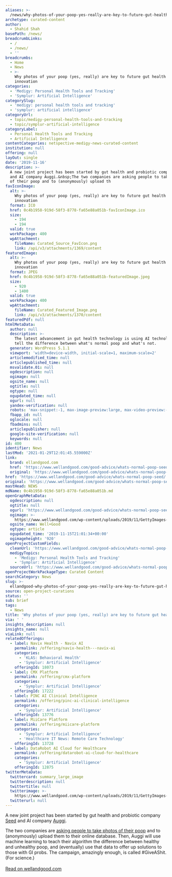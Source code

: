 ```yaml
---
aliases: >-
  /news/why-photos-of-your-poop-yes-really-are-key-to-future-gut-health-innovation
archetype: curated-content
author:
  - Shahid Shah
basePath: /news/
breadcrumbLinks:
  - /
  - /news/
  - ''
breadcrumbs:
  - Home
  - News
  - >-
    Why photos of your poop (yes, really) are key to future gut health
    innovation
categories:
  - 'Medigy: Personal Health Tools and Tracking'
  - 'Symplur: Artificial Intelligence'
categorySlug:
  - 'medigy: personal health tools and tracking'
  - 'symplur: artificial intelligence'
categoryUrl:
  - topic/medigy-personal-health-tools-and-tracking
  - topic/symplur-artificial-intelligence
categoryLabel:
  - Personal Health Tools and Tracking
  - Artificial Intelligence
contentCategories: netspective-medigy-news-curated-content
institution: null
offering: null
layOut: single
date: '2019-11-16'
description: >-
  A new joint project has been started by gut health and probiotic company Seed
  and AI company Auggi.&nbsp;The two companies are asking people to take photos
  of their poop and to (anonymously) upload th
favIconImage:
  alt: >-
    Why photos of your poop (yes, really) are key to future gut health
    innovation
  format: ICO
  href: 0c4b1958-919d-58f3-8778-fa65e88a051b-favIconImage.ico
  size:
    - 194
    - 194
  valid: true
  workPackage: 400
  wpAttachment:
    fileName: Curated_Source_FavIcon.png
    link: /api/v3/attachments/1369/content
featuredImage:
  alt: >-
    Why photos of your poop (yes, really) are key to future gut health
    innovation
  format: JPEG
  href: 0c4b1958-919d-58f3-8778-fa65e88a051b-featuredImage.jpeg
  size:
    - 920
    - 1400
  valid: true
  workPackage: 400
  wpAttachment:
    fileName: Curated_Featured_Image.png
    link: /api/v3/attachments/1370/content
featuredPdf: null
htmlMetaData:
  author: null
  description: >-
    The latest advancement in gut health technology is using AI technology to
    tell the difference between what's normal poop and what's not.
  generator: WordPress 5.1.1
  viewport: 'width=device-width, initial-scale=1, maximum-scale=2'
  articlemodified_time: null
  articlepublished_time: null
  msvalidate.01: null
  ogdescription: null
  ogimage: null
  ogsite_name: null
  ogtitle: null
  ogtype: null
  ogupdated_time: null
  ogurl: null
  yandex-verification: null
  robots: 'max-snippet:-1, max-image-preview:large, max-video-preview:-1'
  fbapp_id: null
  oglocale: null
  fbadmins: null
  articlepublisher: null
  google-site-verification: null
  keywords: null
id: 400
identifier: News
lastMod: '2021-01-29T12:01:45.559000Z'
link:
  brand: ellandgood.com
  href: 'https://www.wellandgood.com/good-advice/whats-normal-poop-seed/'
  original: 'https://www.wellandgood.com/good-advice/whats-normal-poop-seed/'
href: 'https://www.wellandgood.com/good-advice/whats-normal-poop-seed/'
original: 'https://www.wellandgood.com/good-advice/whats-normal-poop-seed/'
mastHead: NEWS
mdName: 0c4b1958-919d-58f3-8778-fa65e88a051b.md
openGraphMetaData:
  ogdescription: null
  ogtitle: null
  ogurl: 'https://www.wellandgood.com/good-advice/whats-normal-poop-seed/'
  ogimage: >-
    https://www.wellandgood.com/wp-content/uploads/2019/11/GettyImages-whats-normal-poop-HalfpointImages.jpeg
  ogsite_name: Well+Good
  ogtype: article
  ogupdated_time: '2019-11-15T21:01:34+00:00'
  ogimageheight: '920'
openProjectCustomFields:
  cleanUrl: 'https://www.wellandgood.com/good-advice/whats-normal-poop-seed/'
  medigyTopics:
    - 'Medigy: Personal Health Tools and Tracking'
    - 'Symplur: Artificial Intelligence'
  sourceUrl: 'https://www.wellandgood.com/good-advice/whats-normal-poop-seed/'
openProjectWorkPackageType: Curated Content
searchCategory: News
slug: >-
  ellandgood-why-photos-of-your-poop-yes-really-are-key-to-future-gut-health-innovation
source: open-project-curations
status: ''
sub: brief
tags:
  - News
title: 'Why photos of your poop (yes, really) are key to future gut health innovation'
via: ' '
insights_description: null
insights_name: null
viaLink: null
relatedOfferings:
  - label: Navix Health - Navix AI
    permalink: /offering/navix-health---navix-ai
    categories:
      - 'KLAS: Behavioral Health'
      - 'Symplur: Artificial Intelligence'
    offeringId: 18073
  - label: CMX Platform
    permalink: /offering/cmx-platform
    categories:
      - 'Symplur: Artificial Intelligence'
    offeringId: 17222
  - label: PINC AI Clinical Intelligence
    permalink: /offering/pinc-ai-clinical-intelligence
    categories:
      - 'Symplur: Artificial Intelligence'
    offeringId: 13776
  - label: MiiCare Platform
    permalink: /offering/miicare-platform
    categories:
      - 'Symplur: Artificial Intelligence'
      - 'Healthcare IT News: Remote Care Technology'
    offeringId: 13728
  - label: DataRobot AI Cloud for Healthcare
    permalink: /offering/datarobot-ai-cloud-for-healthcare
    categories:
      - 'Symplur: Artificial Intelligence'
    offeringId: 12875
twitterMetaData:
  twittercard: summary_large_image
  twitterdescription: null
  twittertitle: null
  twitterimage: >-
    https://www.wellandgood.com/wp-content/uploads/2019/11/GettyImages-whats-normal-poop-HalfpointImages.jpeg
  twitterurl: null
---
```

<p>A new joint project has been started by gut health and probiotic company <a href="https://seed.com/">Seed</a> and AI company <a href="https://www.auggi.ai/">Auggi</a>.&nbsp;</p><p>The two companies are <a href="https://seed.com/poop/">asking people to take photos of their poop</a> and to (anonymously) upload them to their online database. Then, Auggi will use machine learning to teach their algorithm the difference between healthy and unhealthy poop, and (eventually) use that data to offer up solutions to those with GI probs. The campaign, amazingly enough, is called #GiveAShit. (For science.)<br><br><a href="https://www.wellandgood.com/good-advice/whats-normal-poop-seed/">Read on wellandgood.com</a></p>